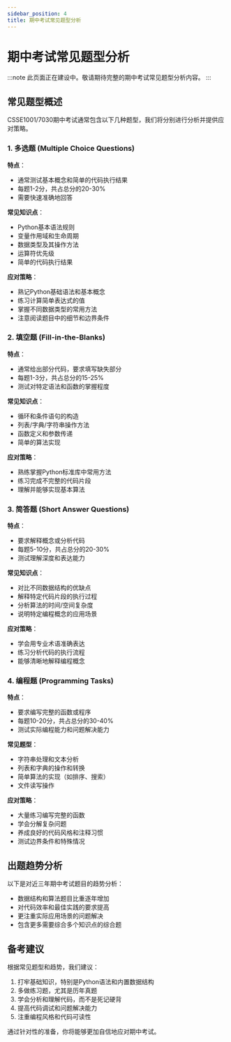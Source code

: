 ```yaml
---
sidebar_position: 4
title: 期中考试常见题型分析
---
```


# 期中考试常见题型分析

:::note
此页面正在建设中。敬请期待完整的期中考试常见题型分析内容。
:::

## 常见题型概述

CSSE1001/7030期中考试通常包含以下几种题型，我们将分别进行分析并提供应对策略。

### 1. 多选题 (Multiple Choice Questions)

**特点**：
- 通常测试基本概念和简单的代码执行结果
- 每题1-2分，共占总分的20-30%
- 需要快速准确地回答

**常见知识点**：
- Python基本语法规则
- 变量作用域和生命周期
- 数据类型及其操作方法
- 运算符优先级
- 简单的代码执行结果

**应对策略**：
- 熟记Python基础语法和基本概念
- 练习计算简单表达式的值
- 掌握不同数据类型的常用方法
- 注意阅读题目中的细节和边界条件

### 2. 填空题 (Fill-in-the-Blanks)

**特点**：
- 通常给出部分代码，要求填写缺失部分
- 每题1-3分，共占总分的15-25%
- 测试对特定语法和函数的掌握程度

**常见知识点**：
- 循环和条件语句的构造
- 列表/字典/字符串操作方法
- 函数定义和参数传递
- 简单的算法实现

**应对策略**：
- 熟练掌握Python标准库中常用方法
- 练习完成不完整的代码片段
- 理解并能够实现基本算法

### 3. 简答题 (Short Answer Questions)

**特点**：
- 要求解释概念或分析代码
- 每题5-10分，共占总分的20-30%
- 测试理解深度和表达能力

**常见知识点**：
- 对比不同数据结构的优缺点
- 解释特定代码片段的执行过程
- 分析算法的时间/空间复杂度
- 说明特定编程概念的应用场景

**应对策略**：
- 学会用专业术语准确表达
- 练习分析代码的执行流程
- 能够清晰地解释编程概念

### 4. 编程题 (Programming Tasks)

**特点**：
- 要求编写完整的函数或程序
- 每题10-20分，共占总分的30-40%
- 测试实际编程能力和问题解决能力

**常见题型**：
- 字符串处理和文本分析
- 列表和字典的操作和转换
- 简单算法的实现（如排序、搜索）
- 文件读写操作

**应对策略**：
- 大量练习编写完整的函数
- 学会分解复杂问题
- 养成良好的代码风格和注释习惯
- 测试边界条件和特殊情况

## 出题趋势分析

以下是对近三年期中考试题目的趋势分析：

- 数据结构和算法题目比重逐年增加
- 对代码效率和最佳实践的要求提高
- 更注重实际应用场景的问题解决
- 包含更多需要综合多个知识点的综合题

## 备考建议

根据常见题型和趋势，我们建议：

1. 打牢基础知识，特别是Python语法和内置数据结构
2. 多做练习题，尤其是历年真题
3. 学会分析和理解代码，而不是死记硬背
4. 提高代码调试和问题解决能力
5. 注重编程风格和代码可读性

通过针对性的准备，你将能够更加自信地应对期中考试。 